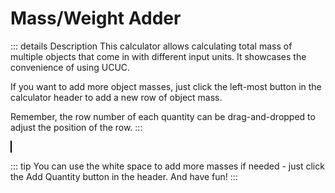 <script setup>
  import CalcEmbeder from '../components/calc-embeder.vue'

  const calcData = {
    title: 'Mass/Weight Adder', 
    calcUrl: 'c-20220603.060922259-e3d-0974b8-52fb74' 
  }
</script>

# Mass/Weight Adder
::: details Description
This calculator allows calculating total mass of multiple objects that come in with different input units. It showcases the convenience of using UCUC.  

If you want to add more object masses, just click the left-most button in the calculator header to add a new row of object mass.  

Remember, the row number of each quantity can be drag-and-dropped to adjust the position of the row.
::: 

<CalcEmbeder :calcData="calcData"
  width="100%" :iframeHeight="750" style="border:1px solid black;">
</CalcEmbeder>

::: tip 
You can use the white space to add more masses if needed - just click the Add Quantity button in the header. And have fun!
:::
